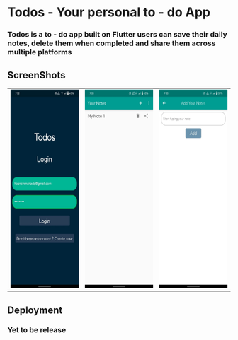 # Todos - Your personal to - do App

### Todos is a to - do app built on Flutter users can save their daily notes, delete them when completed and share them across multiple platforms

## ScreenShots

 <table>
    <tr>
        <td><img src="./Screenshots/SS1.jpeg" alt="" width="220" height="450"></td>
        <td><img src="./Screenshots/SS2.jpeg" alt="" width="220" height="450"></td>
        <td><img src="./Screenshots/SS3.jpeg" alt="" width="220" height="450"></td>
    </tr>
</table>

## Deployment

### Yet to be release

